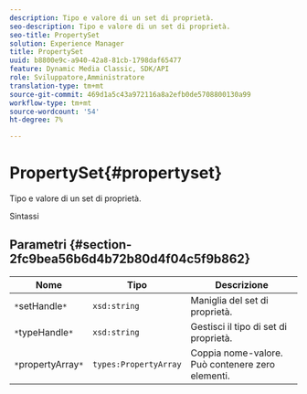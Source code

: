 ```yaml
---
description: Tipo e valore di un set di proprietà.
seo-description: Tipo e valore di un set di proprietà.
seo-title: PropertySet
solution: Experience Manager
title: PropertySet
uuid: b8800e9c-a940-42a8-81cb-1798daf65477
feature: Dynamic Media Classic, SDK/API
role: Sviluppatore,Amministratore
translation-type: tm+mt
source-git-commit: 469d1a5c43a972116a8a2efb0de5708800130a99
workflow-type: tm+mt
source-wordcount: '54'
ht-degree: 7%

---
```



# PropertySet{#propertyset}

Tipo e valore di un set di proprietà.

Sintassi

## Parametri {#section-2fc9bea56b6d4b72b80d4f04c5f9b862}

| Nome | Tipo | Descrizione |
|---|---|---|
| `*`setHandle`*` | `xsd:string` | Maniglia del set di proprietà. |
| `*`typeHandle`*` | `xsd:string` | Gestisci il tipo di set di proprietà. |
| `*`propertyArray`*` | `types:PropertyArray` | Coppia nome-valore. Può contenere zero elementi. |

